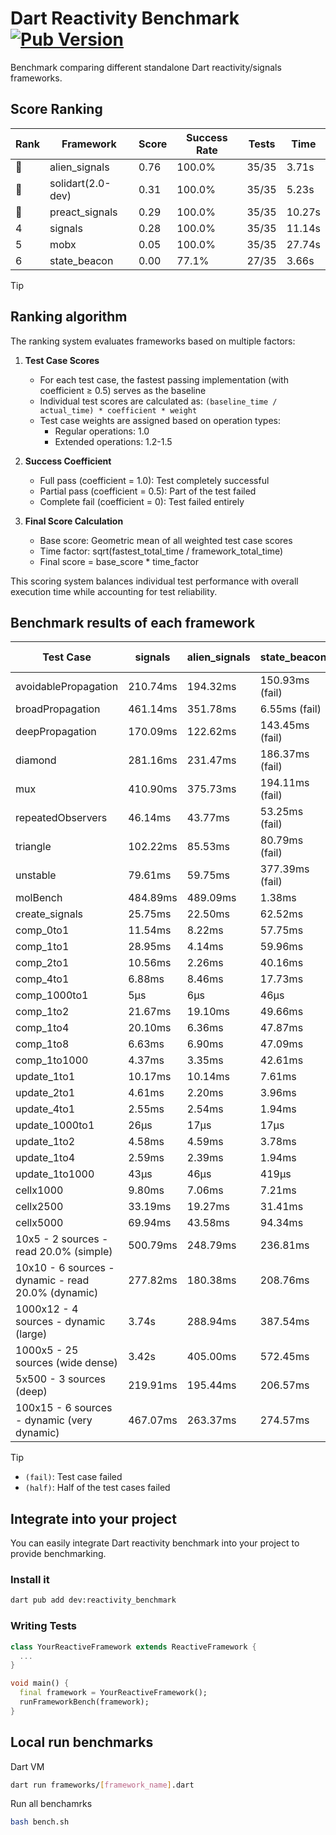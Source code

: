 # Dart Reactivity Benchmark [![Pub Version](https://img.shields.io/pub/v/reactivity_benchmark)](https://pub.dev/packages/reactivity_benchmark)

Benchmark comparing different standalone Dart reactivity/signals frameworks.

## Score Ranking

<!-- ranking start -->
| Rank | Framework | Score | Success Rate | Tests | Time |
|------|-----------|-------|--------------|-------|------|
| 🥇 | alien_signals | 0.76 | 100.0% | 35/35 | 3.71s |
| 🥈 | solidart(2.0-dev) | 0.31 | 100.0% | 35/35 | 5.23s |
| 🥉 | preact_signals | 0.29 | 100.0% | 35/35 | 10.27s |
| 4 | signals | 0.28 | 100.0% | 35/35 | 11.14s |
| 5 | mobx | 0.05 | 100.0% | 35/35 | 27.74s |
| 6 | state_beacon | 0.00 | 77.1% | 27/35 | 3.66s |

<!-- ranking end -->

> [!TIP]
> ## Ranking algorithm
>
> The ranking system evaluates frameworks based on multiple factors:
>
> 1. **Test Case Scores**
>    - For each test case, the fastest passing implementation (with coefficient ≥ 0.5) serves as the baseline
>    - Individual test scores are calculated as: `(baseline_time / actual_time) * coefficient * weight`
>    - Test case weights are assigned based on operation types:
>      - Regular operations: 1.0
>      - Extended operations: 1.2-1.5
>
> 2. **Success Coefficient**
>    - Full pass (coefficient = 1.0): Test completely successful
>    - Partial pass (coefficient = 0.5): Part of the test failed
>    - Complete fail (coefficient = 0): Test failed entirely
>
> 3. **Final Score Calculation**
>    - Base score: Geometric mean of all weighted test case scores
>    - Time factor: sqrt(fastest_total_time / framework_total_time)
>    - Final score = base_score * time_factor
>
> This scoring system balances individual test performance with overall execution time while accounting for test reliability.

## Benchmark results of each framework

<!-- test-case start -->
| Test Case | signals | alien_signals | state_beacon | solidart(2.0-dev) | preact_signals | mobx |
|---|---|---|---|---|---|---|
| avoidablePropagation | 210.74ms | 194.32ms | 150.93ms (fail) | 259.65ms | 203.16ms | 2.35s |
| broadPropagation | 461.14ms | 351.78ms | 6.55ms (fail) | 493.71ms | 463.30ms | 4.39s |
| deepPropagation | 170.09ms | 122.62ms | 143.45ms (fail) | 167.16ms | 179.56ms | 1.53s |
| diamond | 281.16ms | 231.47ms | 186.37ms (fail) | 354.25ms | 280.61ms | 2.41s |
| mux | 410.90ms | 375.73ms | 194.11ms (fail) | 424.89ms | 390.77ms | 1.85s |
| repeatedObservers | 46.14ms | 43.77ms | 53.25ms (fail) | 84.63ms | 40.28ms | 233.27ms |
| triangle | 102.22ms | 85.53ms | 80.79ms (fail) | 113.34ms | 99.71ms | 772.05ms |
| unstable | 79.61ms | 59.75ms | 377.39ms (fail) | 96.49ms | 74.71ms | 342.99ms |
| molBench | 484.89ms | 489.09ms | 1.38ms | 496.42ms | 488.35ms | 584.78ms |
| create_signals | 25.75ms | 22.50ms | 62.52ms | 90.55ms | 4.74ms | 60.84ms |
| comp_0to1 | 11.54ms | 8.22ms | 57.75ms | 35.95ms | 17.59ms | 19.29ms |
| comp_1to1 | 28.95ms | 4.14ms | 59.96ms | 46.21ms | 15.08ms | 35.08ms |
| comp_2to1 | 10.56ms | 2.26ms | 40.16ms | 23.39ms | 16.23ms | 18.43ms |
| comp_4to1 | 6.88ms | 8.46ms | 17.73ms | 13.53ms | 12.40ms | 31.60ms |
| comp_1000to1 | 5μs | 6μs | 46μs | 16μs | 5μs | 16μs |
| comp_1to2 | 21.67ms | 19.10ms | 49.66ms | 31.94ms | 14.26ms | 36.43ms |
| comp_1to4 | 20.10ms | 6.36ms | 47.87ms | 14.58ms | 20.53ms | 27.08ms |
| comp_1to8 | 6.63ms | 6.90ms | 47.09ms | 19.15ms | 6.37ms | 26.41ms |
| comp_1to1000 | 4.37ms | 3.35ms | 42.61ms | 17.80ms | 6.88ms | 16.12ms |
| update_1to1 | 10.17ms | 10.14ms | 7.61ms | 16.42ms | 8.27ms | 24.19ms |
| update_2to1 | 4.61ms | 2.20ms | 3.96ms | 8.00ms | 4.53ms | 11.70ms |
| update_4to1 | 2.55ms | 2.54ms | 1.94ms | 4.08ms | 2.12ms | 5.98ms |
| update_1000to1 | 26μs | 17μs | 17μs | 39μs | 20μs | 55μs |
| update_1to2 | 4.58ms | 4.59ms | 3.78ms | 8.34ms | 4.15ms | 11.75ms |
| update_1to4 | 2.59ms | 2.39ms | 1.94ms | 4.09ms | 2.10ms | 5.87ms |
| update_1to1000 | 43μs | 46μs | 419μs | 147μs | 506μs | 167μs |
| cellx1000 | 9.80ms | 7.06ms | 7.21ms | 13.47ms | 9.56ms | 93.85ms |
| cellx2500 | 33.19ms | 19.27ms | 31.41ms | 31.79ms | 25.88ms | 297.94ms |
| cellx5000 | 69.94ms | 43.58ms | 94.34ms | 68.41ms | 72.48ms | 625.41ms |
| 10x5 - 2 sources - read 20.0% (simple) | 500.79ms | 248.79ms | 236.81ms | 350.95ms | 453.09ms | 2.03s |
| 10x10 - 6 sources - dynamic - read 20.0% (dynamic) | 277.82ms | 180.38ms | 208.76ms | 247.28ms | 274.06ms | 1.54s |
| 1000x12 - 4 sources - dynamic (large) | 3.74s | 288.94ms | 387.54ms | 452.00ms | 3.68s | 1.93s |
| 1000x5 - 25 sources (wide dense) | 3.42s | 405.00ms | 572.45ms | 601.92ms | 2.71s | 3.49s |
| 5x500 - 3 sources (deep) | 219.91ms | 195.44ms | 206.57ms | 252.67ms | 238.35ms | 1.18s |
| 100x15 - 6 sources - dynamic (very dynamic) | 467.07ms | 263.37ms | 274.57ms | 381.76ms | 455.29ms | 1.76s |

<!-- test-case end -->

> [!TIP]
> - `(fail)`: Test case failed
> - `(half)`: Half of the test cases failed

## Integrate into your project

You can easily integrate Dart reactivity benchmark into your project to provide benchmarking.

### Install it

```bash
dart pub add dev:reactivity_benchmark
```

### Writing Tests

```dart
class YourReactiveFramework extends ReactiveFramework {
  ...
}

void main() {
  final framework = YourReactiveFramework();
  runFrameworkBench(framework);
}
```

## Local run benchmarks

Dart VM
```bash
dart run frameworks/[framework_name].dart
```

Run all benchamrks
```bash
bash bench.sh
```
